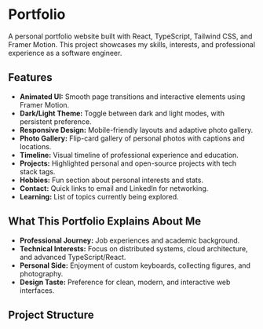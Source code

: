 # Portfolio

A personal portfolio website built with React, TypeScript, Tailwind CSS, and Framer Motion. This project showcases my skills, interests, and professional experience as a software engineer.

## Features

- **Animated UI:** Smooth page transitions and interactive elements using Framer Motion.
- **Dark/Light Theme:** Toggle between dark and light modes, with persistent preference.
- **Responsive Design:** Mobile-friendly layouts and adaptive photo gallery.
- **Photo Gallery:** Flip-card gallery of personal photos with captions and locations.
- **Timeline:** Visual timeline of professional experience and education.
- **Projects:** Highlighted personal and open-source projects with tech stack tags.
- **Hobbies:** Fun section about personal interests and stats.
- **Contact:** Quick links to email and LinkedIn for networking.
- **Learning:** List of topics currently being explored.

## What This Portfolio Explains About Me

- **Professional Journey:** Job experiences and academic background.
- **Technical Interests:** Focus on distributed systems, cloud architecture, and advanced TypeScript/React.
- **Personal Side:** Enjoyment of custom keyboards, collecting figures, and photography.
- **Design Taste:** Preference for clean, modern, and interactive web interfaces.

## Project Structure
